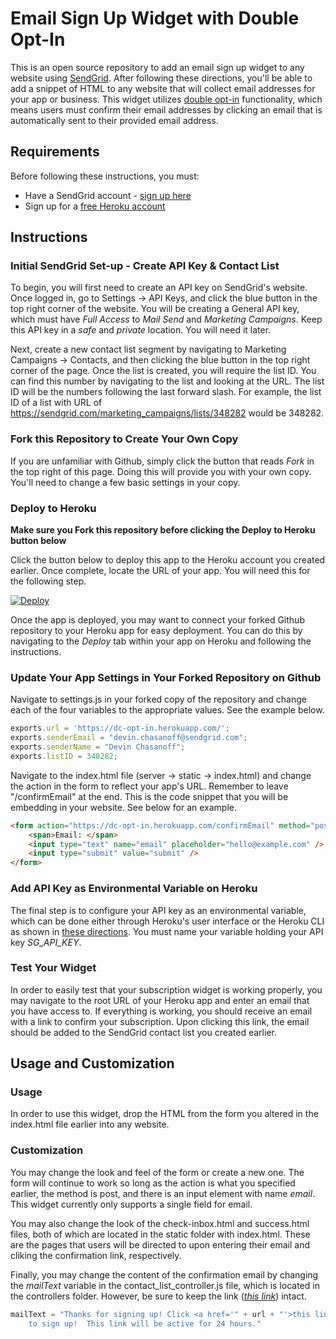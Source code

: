 # Email Sign Up Widget with Double Opt-In

This is an open source repository to add an email sign up widget to any website using [SendGrid](https://sendgrid.com/). After following these directions, you'll be able to add a snippet of HTML to any website that will collect email addresses for your app or business. This widget utilizes [double opt-in](https://sendgrid.com/docs/Glossary/opt_in_email.html) functionality, which means users must confirm their email addresses by clicking an email that is automatically sent to their provided email address.

## Requirements

Before following these instructions, you must:
* Have a SendGrid account - [sign up here](https://sendgrid.com/pricing/)
* Sign up for a [free Heroku account](https://signup.heroku.com/)

## Instructions

### Initial SendGrid Set-up - Create API Key & Contact List
To begin, you will first need to create an API key on SendGrid's website. Once logged in, go to Settings -> API Keys, and click the blue button in the top right corner of the website.  You will be creating a General API key, which must have *Full Access* to *Mail Send* and *Marketing Campaigns*.  Keep this API key in a *safe* and *private* location.  You will need it later.

Next, create a new contact list segment by navigating to Marketing Campaigns -> Contacts, and then clicking the blue button in the top right corner of the page. Once the list is created, you will require the list ID.  You can find this number by navigating to the list and looking at the URL.  The list ID will be the numbers following the last forward slash.  For example, the list ID of a list with URL of https://sendgrid.com/marketing_campaigns/lists/348282 would be 348282.

### Fork this Repository to Create Your Own Copy
If you are unfamiliar with Github, simply click the button that reads *Fork* in the top right of this page. Doing this will provide you with your own copy.  You'll need to change a few basic settings in your copy.

### Deploy to Heroku

**Make sure you Fork this repository before clicking the Deploy to Heroku button below**

Click the button below to deploy this app to the Heroku account you created earlier.  Once complete, locate the URL of your app.  You will need this for the following step.

[![Deploy](https://www.herokucdn.com/deploy/button.png)](https://heroku.com/deploy)

Once the app is deployed, you may want to connect your forked Github repository to your Heroku app for easy deployment. You can do this by navigating to the *Deploy* tab within your app on Heroku and following the instructions.

### Update Your App Settings in Your Forked Repository on Github
Navigate to settings.js in your forked copy of the repository and change each of the four variables to the appropriate values.  See the example below.

```javascript
exports.url = 'https://dc-opt-in.herokuapp.com/';
exports.senderEmail = "devin.chasanoff@sendgrid.com";
exports.senderName = "Devin Chasanoff";
exports.listID = 348282;
```

Navigate to the index.html file (server -> static -> index.html) and change the action in the form to reflect your app's URL. Remember to leave "/confirmEmail" at the end. This is the code snippet that you will be embedding in your website. See below for an example.

```html
<form action="https://dc-opt-in.herokuapp.com/confirmEmail" method="post">
	<span>Email: </span>
	<input type="text" name="email" placeholder="hello@example.com" />
	<input type="submit" value="submit" />
</form>
```

### Add API Key as Environmental Variable on Heroku
The final step is to configure your API key as an environmental variable, which can be done either through Heroku's user interface or the Heroku CLI as shown in [these directions](https://devcenter.heroku.com/articles/config-vars). You must name your variable holding your API key *SG_API_KEY*.

### Test Your Widget
In order to easily test that your subscription widget is working properly, you may navigate to the root URL of your Heroku app and enter an email that you have access to. If everything is working, you should receive an email with a link to confirm your subscription. Upon clicking this link, the email should be added to the SendGrid contact list you created earlier.

## Usage and Customization

### Usage

In order to use this widget, drop the HTML from the form you altered in the index.html file earlier into any website.

### Customization

You may change the look and feel of the form or create a new one.  The form will continue to work so long as the action is what you specified earlier, the method is post, and there is an input element with name *email*. This widget currently only supports a single field for email.

You may also change the look of the check-inbox.html and success.html files, both of which are located in the static folder with index.html.  These are the pages that users will be directed to upon entering their email and cliking the confirmation link, respectively.

Finally, you may change the content of the confirmation email by changing the *mailText* variable in the contact_list_controller.js file, which is located in the controllers folder. However, be sure to keep the link (*<a href='" + url + "'>this link</a>*) intact.

```javascript
mailText = "Thanks for signing up! Click <a href='" + url + "'>this link</a> \
	to sign up!  This link will be active for 24 hours."
```
 